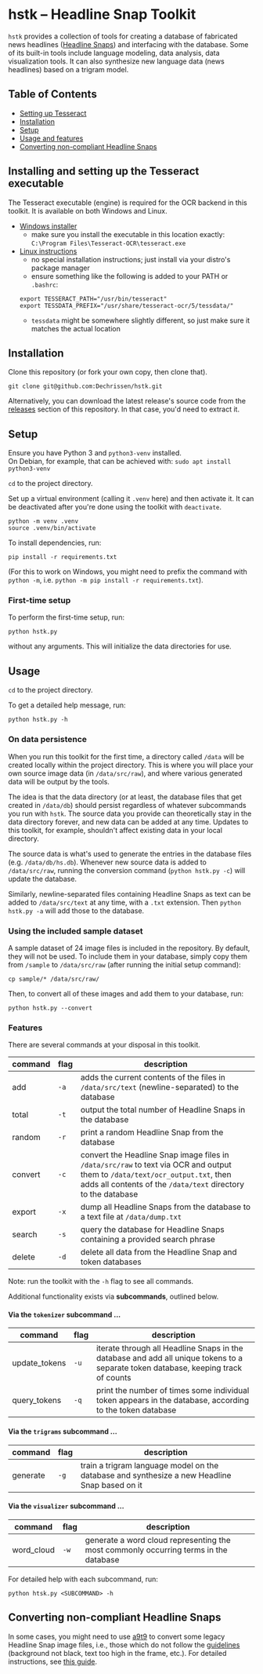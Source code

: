 # hstk – Headline Snap Toolkit

`hstk` provides a collection of tools for creating a database of fabricated news headlines ([Headline Snaps](./assets/WHAT.md)) and interfacing with the database. Some of its built-in tools include language modeling, data analysis, data visualization tools. It can also synthesize new language data (news headlines) based on a trigram model.

## Table of Contents

- [Setting up Tesseract](#installing-and-setting-up-the-tesseract-executable)
- [Installation](#installation)
- [Setup](#setup)
- [Usage and features](#usage)
- [Converting non-compliant Headline Snaps](#converting-non-compliant-headline-snaps)


## Installing and setting up the Tesseract executable

The Tesseract executable (engine) is required for the OCR backend in this toolkit. It is available on both Windows and Linux.
- [Windows installer](https://github.com/UB-Mannheim/tesseract/wiki)
    - make sure you install the executable in this location exactly: `C:\Program Files\Tesseract-OCR\tesseract.exe`
- [Linux instructions](https://tesseract-ocr.github.io/tessdoc/Installation.html)
    - no special installation instructions; just install via your distro's package manager
    - ensure something like the following is added to your PATH or `.bashrc`:
    ```
    export TESSERACT_PATH="/usr/bin/tesseract"
    export TESSDATA_PREFIX="/usr/share/tesseract-ocr/5/tessdata/"
    ```
    - `tessdata` might be somewhere slightly different, so just make sure it matches the actual location

## Installation                                                                                                 
Clone this repository (or fork your own copy, then clone that).

```
git clone git@github.com:Dechrissen/hstk.git
```

Alternatively, you can download the latest release's source code from the [releases](https://github.com/Dechrissen/hstk/releases) section of this repository. In that case, you'd need to extract it.

## Setup

Ensure you have Python 3 and `python3-venv` installed.  
On Debian, for example, that can be achieved with: `sudo apt install python3-venv`

`cd` to the project directory.

Set up a virtual environment (calling it `.venv` here) and then activate it. It can be deactivated after you're done using the toolkit with `deactivate`.

```
python -m venv .venv
source .venv/bin/activate
```

To install dependencies, run:

```
pip install -r requirements.txt
```

(For this to work on Windows, you might need to prefix the command with `python -m`, i.e. `python -m pip install -r requirements.txt`).

### First-time setup
To perform the first-time setup, run:
```
python hstk.py
```
without any arguments. This will initialize the data directories for use.


## Usage

`cd` to the project directory.

To get a detailed help message, run:

```
python hstk.py -h
```

### On data persistence

When you run this toolkit for the first time, a directory called `/data` will be created locally within the project directory. This is where you will place your own source image data (in `/data/src/raw`), and where various generated data will be output by the tools.

The idea is that the data directory (or at least, the database files that get created in `/data/db`) should persist regardless of whatever subcommands you run with `hstk`. The source data you provide can theoretically stay in the data directory forever, and new data can be added at any time. Updates to this toolkit, for example, shouldn't affect existing data in your local directory.

The source data is what's used to generate the entries in the database files (e.g. `/data/db/hs.db`). Whenever new source data is added to `/data/src/raw`, running the conversion command (`python hstk.py -c`) will update the database.

Similarly, newline-separated files containing Headline Snaps as text can be added to `/data/src/text` at any time, with a `.txt` extension. Then `python hstk.py -a` will add those to the database.

### Using the included sample dataset

A sample dataset of 24 image files is included in the repository. By default, they will not be used. To include them in your database, simply copy them from `/sample` to `/data/src/raw` (after running the initial setup command):
```
cp sample/* /data/src/raw/
```
Then, to convert all of these images and add them to your database, run:
```
python hstk.py --convert
```

### Features

There are several commands at your disposal in this toolkit.

command | flag | description
--- | --- | ---
add | `-a` | adds the current contents of the files in `/data/src/text` (newline-separated) to the database
total | `-t` | output the total number of Headline Snaps in the database
random | `-r` | print a random Headline Snap from the database
convert | `-c` | convert the Headline Snap image files in `/data/src/raw` to text via OCR and output them to `/data/text/ocr_output.txt`, then adds all contents of the `/data/text` directory to the database
export | `-x` | dump all Headline Snaps from the database to a text file at `/data/dump.txt`
search | `-s` | query the database for Headline Snaps containing a provided search phrase
delete | `-d` | delete all data from the Headline Snap and token databases

Note: run the toolkit with the `-h` flag to see all commands.

Additional functionality exists via **subcommands**, outlined below.

#### Via the `tokenizer` subcommand ...
command | flag | description
--- | --- | ---
update_tokens | `-u` | iterate through all Headline Snaps in the database and add all unique tokens to a separate token database, keeping track of counts
query_tokens | `-q` | print the number of times some individual token appears in the database, according to the token database

#### Via the `trigrams` subcommand ...
command | flag | description
--- | --- | ---
generate | `-g` | train a trigram language model on the database and synthesize a new Headline Snap based on it

#### Via the `visualizer` subcommand ...
command | flag | description
--- | --- | ---
word_cloud | `-w` | generate a word cloud representing the most commonly occurring terms in the database

For detailed help with each subcommand, run:

```
python htsk.py <SUBCOMMAND> -h
```

## Converting non-compliant Headline Snaps

In some cases, you might need to use [a9t9](https://github.com/A9T9/Free-OCR-Software) to convert some legacy Headline Snap image files, i.e., those which do not follow the [guidelines](./assets/GUIDELINES.md) (background not black, text too high in the frame, etc.). For detailed instructions, see [this guide](./assets/LEGACY_CONVERSION.md).



